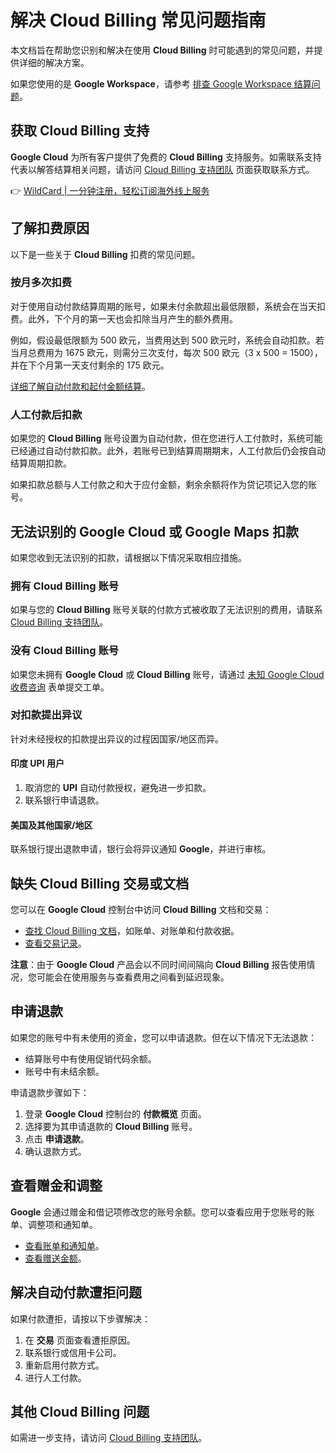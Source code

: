 # 解决 Cloud Billing 常见问题指南

本文档旨在帮助您识别和解决在使用 **Cloud Billing** 时可能遇到的常见问题，并提供详细的解决方案。

如果您使用的是 **Google Workspace**，请参考 [排查 Google Workspace 结算问题](https://support.google.com/a/topic/2413217?hl=zh-cn)。

## 获取 Cloud Billing 支持

**Google Cloud** 为所有客户提供了免费的 **Cloud Billing** 支持服务。如需联系支持代表以解答结算相关问题，请访问 [Cloud Billing 支持团队](https://cloud.google.com/billing/docs/support?hl=zh-cn) 页面获取联系方式。

👉 [WildCard | 一分钟注册，轻松订阅海外线上服务](https://bbtdd.com/WildCard)

## 了解扣费原因

以下是一些关于 **Cloud Billing** 扣费的常见问题。

### 按月多次扣费

对于使用自动付款结算周期的账号，如果未付余款超出最低限额，系统会在当天扣费。此外，下个月的第一天也会扣除当月产生的额外费用。

例如，假设最低限额为 500 欧元，当费用达到 500 欧元时，系统会自动扣款。若当月总费用为 1675 欧元，则需分三次支付，每次 500 欧元（3 x 500 = 1500），并在下个月第一天支付剩余的 175 欧元。

[详细了解自动付款和起付金额结算](https://cloud.google.com/billing/docs/how-to/billing-cycle?hl=zh-cn#threshold-billing)。

### 人工付款后扣款

如果您的 **Cloud Billing** 账号设置为自动付款，但在您进行人工付款时，系统可能已经通过自动付款扣款。此外，若账号已到结算周期期末，人工付款后仍会按自动结算周期扣款。

如果扣款总额与人工付款之和大于应付金额，剩余余额将作为贷记项记入您的账号。

## 无法识别的 Google Cloud 或 Google Maps 扣款

如果您收到无法识别的扣款，请根据以下情况采取相应措施。

### 拥有 Cloud Billing 账号

如果与您的 **Cloud Billing** 账号关联的付款方式被收取了无法识别的费用，请联系 [Cloud Billing 支持团队](https://cloud.google.com/support/billing?hl=zh-cn)。

### 没有 Cloud Billing 账号

如果您未拥有 **Google Cloud** 或 **Cloud Billing** 账号，请通过 [未知 Google Cloud 收费咨询](https://support.google.com/cloud/contact/cloud_platform_unknown_charges?hl=zh-cn) 表单提交工单。

### 对扣款提出异议

针对未经授权的扣款提出异议的过程因国家/地区而异。

#### 印度 UPI 用户

1. 取消您的 **UPI** 自动付款授权，避免进一步扣款。
2. 联系银行申请退款。

#### 美国及其他国家/地区

联系银行提出退款申请，银行会将异议通知 **Google**，并进行审核。

## 缺失 Cloud Billing 交易或文档

您可以在 **Google Cloud** 控制台中访问 **Cloud Billing** 文档和交易：

- [查找 Cloud Billing 文档](https://cloud.google.com/billing/docs/how-to/get-invoice?hl=zh-cn)，如账单、对账单和付款收据。
- [查看交易记录](https://cloud.google.com/billing/docs/how-to/view-history?hl=zh-cn)。

**注意**：由于 **Google Cloud** 产品会以不同时间间隔向 **Cloud Billing** 报告使用情况，您可能会在使用服务与查看费用之间看到延迟现象。

## 申请退款

如果您的账号中有未使用的资金，您可以申请退款。但在以下情况下无法退款：

- 结算账号中有使用促销代码余额。
- 账号中有未结余额。

申请退款步骤如下：

1. 登录 **Google Cloud** 控制台的 **付款概览** 页面。
2. 选择要为其申请退款的 **Cloud Billing** 账号。
3. 点击 **申请退款**。
4. 确认退款方式。

## 查看赠金和调整

**Google** 会通过赠金和借记项修改您的账号余额。您可以查看应用于您账号的账单、调整项和通知单。

- [查看账单和通知单](https://cloud.google.com/billing/docs/how-to/get-invoice?hl=zh-cn)。
- [查看赠送金额](https://console.cloud.google.com/billing/credits?hl=zh-cn)。

## 解决自动付款遭拒问题

如果付款遭拒，请按以下步骤解决：

1. 在 **交易** 页面查看遭拒原因。
2. 联系银行或信用卡公司。
3. 重新启用付款方式。
4. 进行人工付款。

## 其他 Cloud Billing 问题

如需进一步支持，请访问 [Cloud Billing 支持团队](https://cloud.google.com/billing/docs/support?hl=zh-cn)。